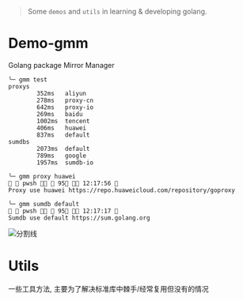 <!--
 * @?: *********************************************************************
 * @Author: Weidows
 * @Date: 2022-08-30 14:51:11
 * @LastEditors: Weidows
 * @LastEditTime: 2022-09-01 18:57:17
 * @FilePath: \Gmm\README.md
 * @Description:
 * @!: *********************************************************************
-->

> Some `demos` and `utils` in learning & developing golang.

# Demo-gmm

Golang package Mirror Manager

```console
╰─ gmm test
proxys
        352ms   aliyun
        278ms   proxy-cn
        642ms   proxy-io
        269ms   baidu
        1002ms  tencent
        406ms   huawei
        837ms   default
sumdbs
        2073ms  default
        789ms   google
        1957ms  sumdb-io
```

```console
╰─ gmm proxy huawei                                                                                                pwsh   95  12:17:56  
Proxy use huawei https://repo.huaweicloud.com/repository/goproxy

╰─ gmm sumdb default                                                                                              pwsh   95  12:17:17 
Sumdb use default https://sum.golang.org
```

<a>![分割线](https://www.helloimg.com/images/2022/07/01/ZM0SoX.png)</a>

# Utils

一些工具方法, 主要为了解决标准库中棘手/经常复用但没有的情况